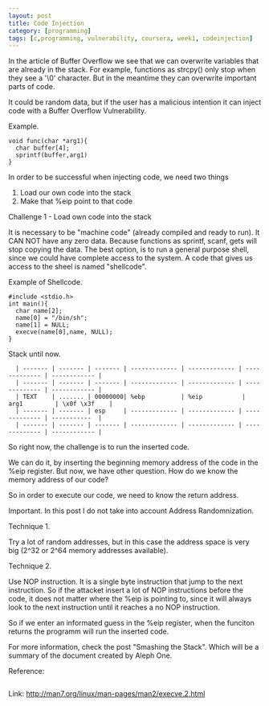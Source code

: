 ```yaml
---
layout: post
title: Code Injection 
category: [programming]
tags: [c,programming, vulnerability, coursera, week1, codeinjection]
---
```


In the article of Buffer Overflow we see that we can overwrite variables that are already in the stack. For example, functions as
strcpy() only stop when they see a '\0' character. But in the meantime they can overwrite important parts of code. 

It could be random data, but if the user has a malicious intention it can inject code with a Buffer Overflow Vulnerability. 

Example. 

```
void func(char *arg1){
  char buffer[4];
  sprintf(buffer,arg1)
}
```

In order to be successful when injecting code, we need two things 

1) Load our own code into the stack 
2) Make that %eip point to that code 

Challenge 1 - Load own code into the stack 

It is necessary to be "machine code" (already compiled and ready to run). 
It CAN NOT have any zero data. Because functions as sprintf, scanf, gets will stop copying the data. 
The best option, is to run a general purpose shell, since we could have complete access to the system. A code that gives us access 
to the sheel is named "shellcode". 

Example of Shellcode.

```
#include <stdio.h>
int main(){
  char name[2];
  name[0] = "/bin/sh";
  name[1] = NULL;
  execve(name[0],name, NULL);
}
```


Stack until now. 

      | ------- | ------- | ------- | ------------- | ------------- | ------------- | ------------ |
      | ------- | ------- | ------- | ------------- | ------------- | ------------- | ------------ |
      | TEXT    | ....... | 00000000| %ebp          | %eip           | arg1         | \x0f \x3f    |     
      | ------- | ------- | esp     | ------------- | ------------- | ------------- | -----------  |
      | ------- | ------- | ------- | ------------- | ------------- | ------------- | ------------ |


So right now, the challenge is to run the inserted code. 

We can do it, by inserting the beginning memory address of the code in the %eip register. But now, we have other question. 
How do we know the memory address of our code? 

So in order to execute our code, we need to know the return address. 

Important. In this post I do not take into account Address Randomnization. 

Technique 1. 

Try a lot of random addresses, but in this case the address space is very big (2^32 or 2^64 memory addresses available). 

Technique 2. 

Use NOP instruction. It is a single byte instruction that jump to the next instruction. So if the attacket insert a lot of NOP
instructions before the code, it does not matter where the %eip is pointing to, since it will always look to the next instruction
until it reaches a no NOP instruction. 

So if we enter an informated guess in the %eip register, when the funciton returns the programm will run the inserted code. 

For more information, check the post "Smashing the Stack". Which will be a summary of the document created by Aleph One. 

Reference: 
```int execve(const char *filename, char *const argv[],char *const envp[]);
```

Link: http://man7.org/linux/man-pages/man2/execve.2.html 
